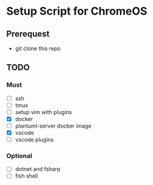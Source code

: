 
# Setup Script for ChromeOS

## Prerequest

* git clone this repo

## TODO

### Must

* [ ] ssh
* [ ] tmux
* [ ] setup vim with plugins
* [x] docker
* [ ] plantuml-server docker image
* [x] vscode 
* [ ] vscode plugins

### Optional

* [ ] dotnet and fsharp
* [ ] fish shell
